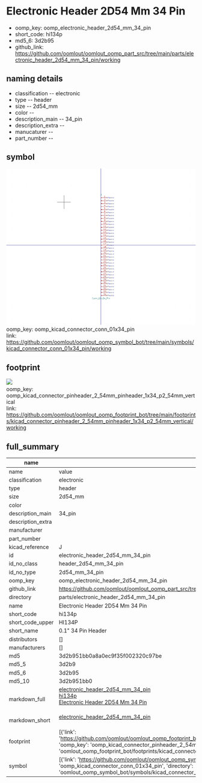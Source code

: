 # Electronic Header 2D54 Mm 34 Pin

  
* oomp_key: oomp_electronic_header_2d54_mm_34_pin 
* short_code: hi134p
* md5_6: 3d2b95  
* github_link: https://github.com/oomlout/oomlout_oomp_part_src/tree/main/parts/electronic_header_2d54_mm_34_pin/working  
## naming details
* classification -- electronic
* type -- header
* size -- 2d54_mm
* color -- 
* description_main -- 34_pin
* description_extra -- 
* manucaturer -- 
* part_number -- 



## symbol

![](symbol/0/working/working_600.png)  
oomp_key: oomp_kicad_connector_conn_01x34_pin  
link: https://github.com/oomlout/oomlout_oomp_symbol_bot/tree/main/symbols/kicad_connector_conn_01x34_pin/working  

## footprint

![](footprint/0/working/working_600.png)  
oomp_key: oomp_kicad_connector_pinheader_2_54mm_pinheader_1x34_p2_54mm_vertical  
link: https://github.com/oomlout/oomlout_oomp_footprint_bot/tree/main/footprints/kicad_connector_pinheader_2_54mm_pinheader_1x34_p2_54mm_vertical/working  

## full_summary
| name | value | 
| --- | --- | 
| name | value | 
| classification | electronic | 
| type | header | 
| size | 2d54_mm | 
| color |  | 
| description_main | 34_pin | 
| description_extra |  | 
| manufacturer |  | 
| part_number |  | 
| kicad_reference | J | 
| id | electronic_header_2d54_mm_34_pin | 
| id_no_class | header_2d54_mm_34_pin | 
| id_no_type | 2d54_mm_34_pin | 
| oomp_key | oomp_electronic_header_2d54_mm_34_pin | 
| github_link | https://github.com/oomlout/oomlout_oomp_part_src/tree/main/parts/electronic_header_2d54_mm_34_pin/working | 
| directory | parts/electronic_header_2d54_mm_34_pin | 
| name | Electronic Header 2D54 Mm 34 Pin | 
| short_code | hi134p | 
| short_code_upper | HI134P | 
| short_name | 0.1" 34 Pin Header | 
| distributors | [] | 
| manufacturers | [] | 
| md5 | 3d2b951bb0a8a0ec9f35f002320c97be | 
| md5_5 | 3d2b9 | 
| md5_6 | 3d2b95 | 
| md5_10 | 3d2b951bb0 | 
| markdown_full | [electronic_header_2d54_mm_34_pin](https://github.com/oomlout/oomlout_oomp_part_src/tree/main/parts/electronic_header_2d54_mm_34_pin/working)<br>[hi134p](https://github.com/oomlout/oomlout_oomp_part_src/tree/main/parts/electronic_header_2d54_mm_34_pin/working)<br>[Electronic Header 2D54 Mm 34 Pin](https://github.com/oomlout/oomlout_oomp_part_src/tree/main/parts/electronic_header_2d54_mm_34_pin/working)<br><br> | 
| markdown_short | [electronic_header_2d54_mm_34_pin](https://github.com/oomlout/oomlout_oomp_part_src/tree/main/parts/electronic_header_2d54_mm_34_pin/working)<br><br> | 
| footprint | [{'link': 'https://github.com/oomlout/oomlout_oomp_footprint_bot/tree/main/foootprntss/kicad_connector_pinheader_2_54mm_pinheader_1x34_p2_54mm_vertical', 'oomp_key': 'oomp_kicad_connector_pinheader_2_54mm_pinheader_1x34_p2_54mm_vertical', 'directory': 'oomlout_oomp_footprint_bot/footprints/kicad_connector_pinheader_2_54mm_pinheader_1x34_p2_54mm_vertical//working/working.kicad_mod'}] | 
| symbol | [{'link': 'https://github.com/oomlout/oomlout_oomp_symbol_bot/tree/main/symbols/kicad_connector_conn_01x34_pin', 'oomp_key': 'oomp_kicad_connector_conn_01x34_pin', 'directory': 'oomlout_oomp_symbol_bot/symbols/kicad_connector_conn_01x34_pin//working/working.kicad_sym'}] | 
